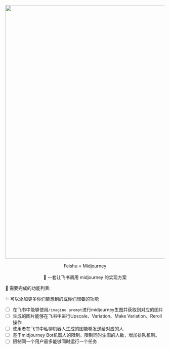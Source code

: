 
<p align='center'>
    <img src='https://user-images.githubusercontent.com/50035229/233974068-e4e9d85e-5eff-4f97-bd26-081fce0d1b19.png' alt='' width='800'/>
</p>

<p align='center'>
   Feishu × Midjourney
<br>
<br>
   🍎 一套让飞书调用 midjourney 的实现方案
</p>


🚀 需要完成的功能列表:

✨ 可以添加更多你们能想到的或你们想要的功能
- [ ] 在飞书中能够使用`/imagine prompt`进行midjourney生图并获取到对应的图片
- [ ] 生成的图片能够在飞书中进行Upscale、Variation、Make Variation、Reroll操作
- [ ] 使用者在飞书中私聊机器人生成的图能够发送给对应的人
- [ ] 基于midjourney Bot机器人的限制。限制同时生图的人数，增加排队机制。
- [ ] 限制同一个用户最多能够同时运行一个任务

